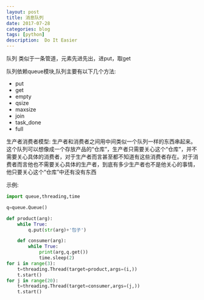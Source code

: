 ```yaml
---
layout: post
title: 消息队列
date: 2017-07-28
categories: blog
tags: [python]
description:  Do It Easier
---
```


队列
类似于一条管道，元素先进先出，进put，取get

队列依赖queue模块,队列主要有以下几个方法:
* put
* get
* empty
* qsize
* maxsize
* join
* task_done
* full

生产者消费者模型:
生产者和消费者之间用中间类似一个队列一样的东西串起来。这个队列可以想像成一个存放产品的“仓库”，生产者只需要关心这个“仓库”，并不需要关心具体的消费者，对于生产者而言甚至都不知道有这些消费者存在。对于消费者而言他也不需要关心具体的生产者，到底有多少生产者也不是他关心的事情，他只要关心这个“仓库”中还有没有东西

示例:

```python
import queue,threading,time

q=queue.Queue()

def product(arg):
    while True:
        q.put(str(arg)+'包子')

	def consumer(arg):
	    while True:
	        print(arg,q.get())
	        time.sleep(2)
for i in range(3):
    t=threading.Thread(target=product,args=(i,))
    t.start()
for j in range(20):
    t=threading.Thread(target=consumer,args=(j,))
    t.start()
```
